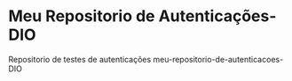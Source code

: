 # Meu Repositorio de Autenticações-DIO
Repositorio de testes de autenticações
meu-repositorio-de-autenticacoes-DIO